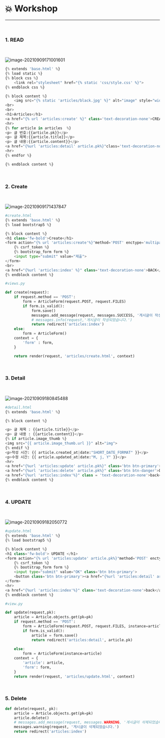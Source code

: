 # :boom: Workshop

---

​																																																						

### 1. READ

​																																				

![image-20210909171001601](0909_workshop.assets/image-20210909171001601.png)

```python
{% extends 'base.html' %}
{% load static %}
{% block css %}
    <link rel="stylesheet" href="{% static 'css/style.css' %}">
{% endblock css %}   

{% block content %}
    <img src="{% static 'articles/black.jpg' %}" alt="image" style="width:500px;height:300px">
<br>
<br>
<h1>Articles</h1>
<a href="{% url 'articles:create' %}" class='text-decoration-none'>CREATE</a>
<hr>
{% for article in articles  %}
<p> 글 번호:{{article.pk}}</p>
<p> 글 제목:{{article.title}}</p>
<p> 글 내용:{{article.content}}</p>
<a href="{%url 'articles:detail' article.pk%}"class='text-decoration-none'>DETAIL</a>
<hr>
{% endfor %}		

{% endblock content %}       
```

​											

### 2. Create

​															

![image-20210909171437847](0909_workshop.assets/image-20210909171437847.png)

```python
#create.html
{% extends 'base.html' %}
{% load bootstrap5 %}

{% block content %}
<h1 class='fw-bold'>Create</h1>
<form action="{% url 'articles:create'%}"method='POST' enctype='multipart/form-data'>
    {% csrf_token %}
    {% bootstrap_form form %}
    <input type="submit" value="제출"> 
</form>
<br>
<a href="{%url 'articles:index' %}" class='text-decoration-none'>BACK</a>
{% endblock content %}
```

```python
#views.py

def create(request):
    if request.method == 'POST':
        form = ArticleForm(request.POST, request.FILES)
        if form.is_valid():
            form.save()
            messages.add_message(request, messages.SUCCESS, '게시글이 작성되었습니다.')
            # messages.info(request,'게시글이 작성되었습니다.')
            return redirect('articles:index')
    else:
        form = ArticleForm()
    context = {
        'form' : form,
    }

    return render(request, 'articles/create.html', context)
```

​																											

### 3. Detail

​																			

![image-20210909180845488](0909_workshop.assets/image-20210909180845488.png)

```python
#detail.html
{% extends 'base.html' %}

{% block content %}

<p> 글 제목 : {{article.title}}</p>
<p> 글 내용 : {{article.content}}</p>
{% if article.image_thumb %}
<img src="{{ article.image_thumb.url }}" alt="img">
{% endif %}
<p>작성 시간: {{ article.created_at|date:"SHORT_DATE_FORMAT" }}</p>
<p>수정 시간: {{ article.updated_at|date:"M, j, Y" }}</p>
<hr>
<a href="{%url 'articles:update' article.pk%}" class='btn btn-primary'>UPDATE</a>
<a href="{%url 'articles:delete' article.pk%}" class='btn btn-danger'>DELETE</a> <br>
<a href="{%url 'articles:index'%}" class = 'text-decoration-none'>back</a>
{% endblock content %}
```

​											

### 4. UPDATE

​																				

![image-20210909182050772](0909_workshop.assets/image-20210909182050772.png)

```python
#update.html
{% extends 'base.html' %}
{% load bootstrap5 %}

{% block content %}
<h1 class='fw-bold'> UPDATE </h1>
<form action="{% url 'articles:update' article.pk%}"method='POST' enctype='multipart/form-data'>
    {% csrf_token %}
    {% bootstrap_form form %}
    <input type="submit" value="OK" class='btn btn-primary'>
    <button class='btn btn-primary'><a href="{%url 'articles:detail' article.pk%}" class='text-white text-decoration-none'>Cancel</a></button>
</form>
<hr>
<a href="{%url 'articles:index'%}" class='text-decoration-none'>back</a>
{% endblock content %}

#view.py

def update(request,pk):
    article = Article.objects.get(pk=pk)
    if request.method == 'POST':
        form = ArticleForm(request.POST, request.FILES, instance=article)
        if form.is_valid():
            article = form.save()
            return redirect('articles:detail', article.pk)
    
    else:
        form = ArticleForm(instance=article)
    context = {
        'article': article,
        'form': form,
    }
    return render(request, 'articles/update.html', context)
```

​																							

### 5. Delete	

```python
def delete(request, pk):
    article = Article.objects.get(pk=pk)
    article.delete()
    # messages.add_message(request, messages.WARNING, '게시글이 삭제되었습니다.')
    messages.warning(request, '게시글이 삭제되었습니다.')
    return redirect('articles:index')							
```

​																	

​																				